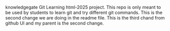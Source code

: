 knowledgegate Git Learning html-2025 project.
This repo is only meant to be used by students to learn git and try different git commands.
This is the second change we are doing in the readme file.
This is the third chand from github UI and my parent is the second change.
